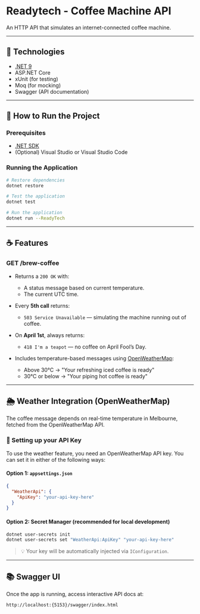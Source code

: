 # Readytech - Coffee Machine API

An HTTP API that simulates an internet-connected coffee machine.

---

## 🧱 Technologies

- [.NET 9](https://learn.microsoft.com/en-us/dotnet/core/whats-new/dotnet-9/overview)
- ASP.NET Core
- xUnit (for testing)
- Moq (for mocking)
- Swagger (API documentation)

---

## 🚀 How to Run the Project

### Prerequisites

- [.NET SDK](https://dotnet.microsoft.com/en-us/download/dotnet/9.0)
- (Optional) Visual Studio or Visual Studio Code

### Running the Application

```bash
# Restore dependencies
dotnet restore

# Test the application
dotnet test

# Run the application
dotnet run --ReadyTech
```

---

## ☕ Features

### GET /brew-coffee

- Returns a `200 OK` with:
  - A status message based on current temperature.
  - The current UTC time.

- Every **5th call** returns:
  - `503 Service Unavailable` — simulating the machine running out of coffee.

- On **April 1st**, always returns:
  - `418 I'm a teapot` — no coffee on April Fool’s Day.

- Includes temperature-based messages using [OpenWeatherMap](https://openweathermap.org/current):
  - Above 30°C → "Your refreshing iced coffee is ready"
  - 30°C or below → "Your piping hot coffee is ready"

---

## 🌦️ Weather Integration (OpenWeatherMap)

The coffee message depends on real-time temperature in Melbourne, fetched from the OpenWeatherMap API.

### 🔑 Setting up your API Key

To use the weather feature, you need an OpenWeatherMap API key. You can set it in either of the following ways:

#### Option 1: `appsettings.json`

```json
{
  "WeatherApi": {
    "ApiKey": "your-api-key-here"
  }
}
```

#### Option 2: Secret Manager (recommended for local development)

```bash
dotnet user-secrets init
dotnet user-secrets set "WeatherApi:ApiKey" "your-api-key-here"
```

> 💡 Your key will be automatically injected via `IConfiguration`.

---

## 📚 Swagger UI

Once the app is running, access interactive API docs at:

```
http://localhost:{5153}/swagger/index.html
```

